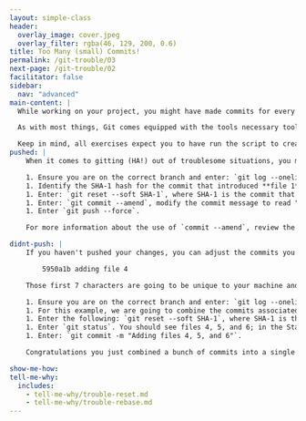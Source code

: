 ```yaml
---
layout: simple-class
header:
  overlay_image: cover.jpeg
  overlay_filter: rgba(46, 129, 200, 0.6)
title: Too Many (small) Commits!
permalink: /git-trouble/03
next-page: /git-trouble/02
facilitator: false
sidebar:
  nav: "advanced"
main-content: |
  While working on your project, you might have made commits for every little change you made along the way and created a commit history that looks more like an avalanche of information as opposed to a succinct list of the changes you made to the branch.

  As with most things, Git comes equipped with the tools necessary tools to save you from yourself.

  Keep in mind, all exercises expect you to have run the script to create files using the scripts found on the [Set Up Your Environment](/on-demand/git-trouble/01) page.
pushed: |
    When it comes to gitting (HA!) out of troublesome situations, you might have a handful of tools at your disposal to make everything right. In this particular instance Git has two tools that allow you to modify your commit history. In the example provided, the `reset` command is used, however, the `rebase -i` functionality could also be used. For information on how to use `rebase -i` command, review the "I pushed" section in the [Commit Message Sucks](/on-demand/git-trouble/03) scenario.

    1. Ensure you are on the correct branch and enter: `git log --oneline`.
    1. Identify the SHA-1 hash for the commit that introduced **file 1**.
    1. Enter: `git reset --soft SHA-1`, where SHA-1 is the commit that introduced **file 1**.
    1. Enter: `git commit --amend`, modify the commit message to read "Add file 1-6".
    1. Enter `git push --force`.  

    For more information about the use of `commit --amend`, review the [Commit Message Sucks](/on-demand/git-trouble/03) scenario.

didnt-push: |
    If you haven't pushed your changes, you can adjust the commits you created without worrying about causing problems for other collaborators using the `reset` command. If you created files using the Bash or PowerShell scripts we provided, your commit message history should include 6 commits that look something like this:

        5950a1b adding file 4

    Those first 7 characters are going to be unique to your machine and is the SHA-1 hash assigned to that specific commit. We are going to use that hash identifier when using the `reset` command.

    1. Ensure you are on the correct branch and enter: `git log --oneline`.
    1. For this example, we are going to combine the commits associated with the addition of files 4, 5, and 6. So identify the SHA-1 associated with the commit for **adding file 3**.
    1. Enter the following: `git reset --soft SHA-1`, where SHA-1 is the SHA-1 associated with the `adding file 3` commit.
    1. Enter `git status`. You should see files 4, 5, and 6; in the Staging Area (aka ready to be committed).
    1. Enter: `git commit -m "Adding files 4, 5, and 6"`.

    Congratulations you just combined a bunch of commits into a single commit! Now, none of the other collaborators will know that you make **way** too many commits!

show-me-how:
tell-me-why:
  includes:
    - tell-me-why/trouble-reset.md
    - tell-me-why/trouble-rebase.md
---
```

